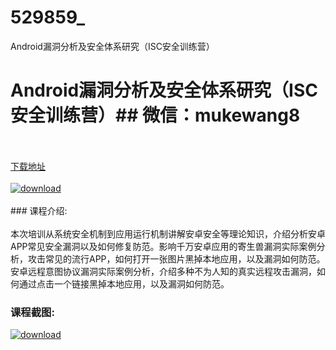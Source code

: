 # 529859_
Android漏洞分析及安全体系研究（ISC安全训练营）
# Android漏洞分析及安全体系研究（ISC安全训练营）## 微信：mukewang8
<br/></br>[下载地址](http://www.36tz.cn/article/529859 "下载地址")
<br/></br>[![download](http://36tz.cn/muke_img/2020_01_1-26-300x173.png "下载地址")](http://www.36tz.cn/article/529859 "下载地址")
<br/></br>### 课程介绍:<br/></br>本次培训从系统安全机制到应用运行机制讲解安卓安全等理论知识，介绍分析安卓APP常见安全漏洞以及如何修复防范。影响千万安卓应用的寄生兽漏洞实际案例分析，攻击常见的流行APP，如何打开一张图片黑掉本地应用，以及漏洞如何防范。安卓远程意图协议漏洞实际案例分析，介绍多种不为人知的真实远程攻击漏洞，如何通过点击一个链接黑掉本地应用，以及漏洞如何防范。

### 课程截图:
[![download](http://36tz.cn/muke_img/2020_01_11-27.png "下载地址")](http://www.36tz.cn/article/529859 "下载地址")

